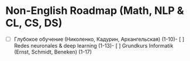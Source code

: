 # Non-English Roadmap (Math, NLP & CL, CS, DS)

* [ ]  Глубокое обучение (Николенко, Кадурин, Архангельская) (1-10)- [ ]  Redes neuronales & deep learning (1-13)- [ ]  Grundkurs Informatik (Ernst, Schmidt, Beneken) (1-17)